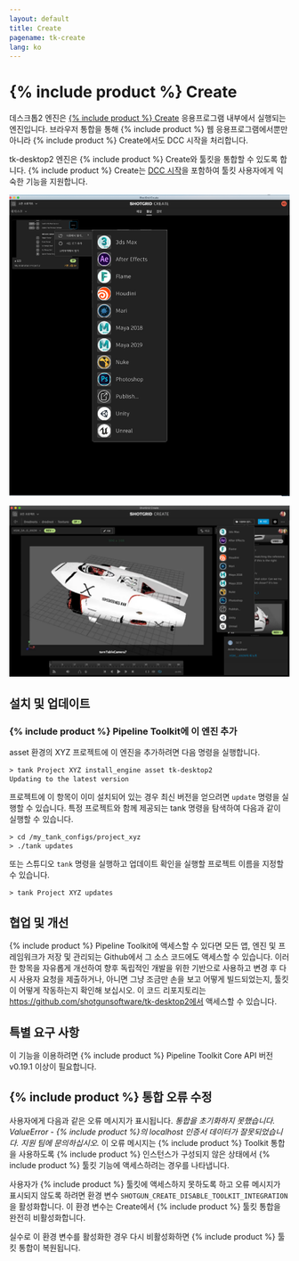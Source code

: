 ```yaml
---
layout: default
title: Create
pagename: tk-create
lang: ko
---
```


# {% include product %} Create

데스크톱2 엔진은 [{% include product %} Create](https://help.autodesk.com/view/SGSUB/KOR/?guid=SG_Supervisor_Artist_sa_create_sa_intro_create_html) 응용프로그램 내부에서 실행되는 엔진입니다. 브라우저 통합을 통해 {% include product %} 웹 응용프로그램에서뿐만 아니라 {% include product %} Create에서도 DCC 시작을 처리합니다.

tk-desktop2 엔진은 {% include product %} Create와 툴킷을 통합할 수 있도록 합니다. {% include product %} Create는 [DCC 시작](https://help.autodesk.com/view/SGSUB/ENU/?guid=SG_Supervisor_Artist_sa_create_sa_create_artists_html#launching-your-creative-apps)을 포함하여 툴킷 사용자에게 익숙한 기능을 지원합니다.

![](../images/engines/create-dcc-01.png)

![](../images/engines/create-dcc-02.png)

## 설치 및 업데이트

### {% include product %} Pipeline Toolkit에 이 엔진 추가

asset 환경의 XYZ 프로젝트에 이 엔진을 추가하려면 다음 명령을 실행합니다.

```
> tank Project XYZ install_engine asset tk-desktop2
Updating to the latest version
```

프로젝트에 이 항목이 이미 설치되어 있는 경우 최신 버전을 얻으려면 `update` 명령을 실행할 수 있습니다. 특정 프로젝트와 함께 제공되는 tank 명령을 탐색하여 다음과 같이 실행할 수 있습니다.

```
> cd /my_tank_configs/project_xyz
> ./tank updates
```

또는 스튜디오 `tank` 명령을 실행하고 업데이트 확인을 실행할 프로젝트 이름을 지정할 수 있습니다.

```
> tank Project XYZ updates
```

## 협업 및 개선
	
{% include product %} Pipeline Toolkit에 액세스할 수 있다면 모든 앱, 엔진 및 프레임워크가 저장 및 관리되는 Github에서 그 소스 코드에도 액세스할 수 있습니다. 이러한 항목을 자유롭게 개선하여 향후 독립적인 개발을 위한 기반으로 사용하고 변경 후 다시 사용자 요청을 제출하거나, 아니면 그냥 조금만 손을 보고 어떻게 빌드되었는지, 툴킷이 어떻게 작동하는지 확인해 보십시오. 이 코드 리포지토리는 https://github.com/shotgunsoftware/tk-desktop2에서 액세스할 수 있습니다.

## 특별 요구 사항

이 기능을 이용하려면 {% include product %} Pipeline Toolkit Core API 버전 v0.19.1 이상이 필요합니다.

## {% include product %} 통합 오류 수정

사용자에게 다음과 같은 오류 메시지가 표시됩니다. *통합을 초기화하지 못했습니다. ValueError - {% include product %}의 localhost 인증서 데이터가 잘못되었습니다. 지원 팀에 문의하십시오.* 이 오류 메시지는 {% include product %} Toolkit 통합을 사용하도록 {% include product %} 인스턴스가 구성되지 않은 상태에서 {% include product %} 툴킷 기능에 액세스하려는 경우를 나타냅니다. 

사용자가 {% include product %} 툴킷에 액세스하지 못하도록 하고 오류 메시지가 표시되지 않도록 하려면 환경 변수 `SHOTGUN_CREATE_DISABLE_TOOLKIT_INTEGRATION`을 활성화합니다. 이 환경 변수는 Create에서 {% include product %} 툴킷 통합을 완전히 비활성화합니다.

실수로 이 환경 변수를 활성화한 경우 다시 비활성화하면 {% include product %} 툴킷 통합이 복원됩니다.
